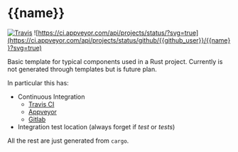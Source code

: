 # {{name}}
[![Travis](https://img.shields.io/travis/{{github_user}}/{{name}}.svg)]()
![https://ci.appveyor.com/api/projects/status/?svg=true](https://ci.appveyor.com/api/projects/status/github/{{github_user}}/{{name}}?svg=true)

Basic template for typical components used in a Rust project. Currently is not
generated through templates but is future plan.

In particular this has:

- Continuous Integration
    - [Travis CI](.travis.yml)
    - [Appveyor](appveyor.yml)
    - [Gitlab](.gitlab-ci.yml)
- Integration test location (always forget if *test* or *tests*)

All the rest are just generated from `cargo`.
